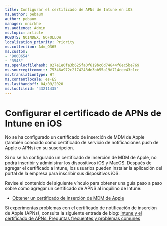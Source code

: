 ```yaml
---
title: Configurar el certificado de APNs de Intune en iOS
ms.author: pebaum
author: pebaum
manager: mnirkhe
ms.audience: Admin
ms.topic: article
ROBOTS: NOINDEX, NOFOLLOW
localization_priority: Priority
ms.collection: Adm_O365
ms.custom:
- "9000654"
- "3543"
ms.openlocfilehash: 027e1e0fa3b625fa0f619bc6d74844f6ec5be769
ms.sourcegitcommit: 75346a972c2174248de3bb55a19d714cee43c1cc
ms.translationtype: HT
ms.contentlocale: es-ES
ms.lasthandoff: 04/09/2020
ms.locfileid: "43211435"
---
```

# <a name="intune-ios-set-up-apns-certificate"></a>Configurar el certificado de APNs de Intune en iOS

No se ha configurado un certificado de inserción de MDM de Apple (también conocido como certificado de servicio de notificaciones push de Apple o APNs) en su suscripción.

Si no se ha configurado un certificado de inserción de MDM de Apple, no podrá inscribir y administrar los dispositivos iOS y MacOS. Después de agregar el certificado a Intune, los usuarios pueden instalar la aplicación del portal de la empresa para inscribir sus dispositivos iOS.

Revise el contenido del siguiente vínculo para obtener una guía paso a paso sobre cómo agregar un certificado de APNS al inquilino de Intune:

- [Obtener un certificado de inserción de MDM de Apple](https://docs.microsoft.com/mem/intune/enrollment/apple-mdm-push-certificate-get)

Si experimentas problemas con el certificado de notificación de inserción de Apple (APNs), consulta la siguiente entrada de blog: [Intune y el certificado de APNs: Preguntas frecuentes y problemas comunes](https://techcommunity.microsoft.com/t5/Intune-Customer-Success/Intune-and-the-APNs-certificate-FAQ-and-common-issues/ba-p/280121)

